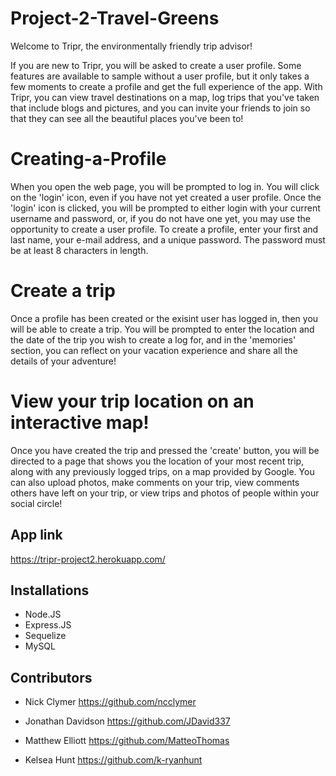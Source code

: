 # Project-2-Travel-Greens

Welcome to Tripr, the environmentally friendly trip advisor!  

If you are new to Tripr, you will be asked to create a user profile.  Some features are available to sample without a user profile, but it only takes a few moments to create a profile and get the full experience of the app.  With Tripr, you can view travel destinations on a map, log trips that you've taken that include blogs and pictures, and you can invite your friends to join so that they can see all the beautiful places you've been to!  

# Creating-a-Profile

When you open the web page, you will be prompted to log in.  You will click on the 'login' icon, even if you have not yet created a user profile.  Once the 'login' icon is clicked, you will be prompted to either login with your current username and password, or, if you do not have one yet, you may use the opportunity to create a user profile.  To create a profile, enter your first and last name, your e-mail address, and a unique password.  The password must be at least 8 characters in length.  

# Create a trip

Once a profile has been created or the exisint user has logged in, then you will be able to create a trip.  You will be prompted to enter the location and the date of the trip you wish to create a log for, and in the 'memories' section, you can reflect on your vacation experience and share all the details of your adventure!

# View your trip location on an interactive map!

Once you have created the trip and pressed the 'create' button, you will be directed to a page that shows you the location of your most recent trip, along with any previously logged trips, on a map provided by Google.  You can also upload photos, make comments on your trip, view comments others have left on your trip, or view trips and photos of people within your social circle!  

## App link
https://tripr-project2.herokuapp.com/

## Installations

* Node.JS
* Express.JS
* Sequelize
* MySQL

## Contributors

* Nick Clymer
https://github.com/ncclymer

* Jonathan Davidson
https://github.com/JDavid337

* Matthew Elliott
https://github.com/MatteoThomas

* Kelsea Hunt
https://github.com/k-ryanhunt
